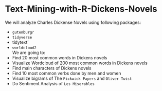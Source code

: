 # Text-Mining-with-R-Dickens-Novels  
We will analyze Charles Dickense Novels using following packages:
- `gutenburgr`  
- `tidyverse`  
- tidytext`  
- `worldcloud2`  
We are going to:
- Find 20 most common words in Dickens novels  
- Visualize Wordcloud of 200 most common words in Dickens novels  
- Find main characters of Dickens novels  
- Find 10 most common verbs done by men and women  
- Visualize bigrams of The `Pickwick Papers` and `Oliver Twist`  
- Do Sentiment Analysis of `Les Miserables`  

